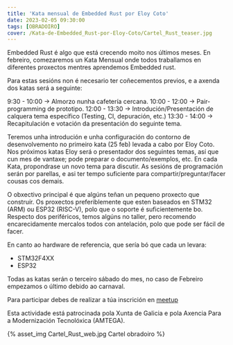 ```yaml
---
title: 'Kata mensual de Embedded Rust por Eloy Coto'
date: 2023-02-05 09:30:00
tags: [OBRADOIRO]
cover: /Kata-de-Embedded_Rust-por-Eloy-Coto/Cartel_Rust_teaser.jpg
---
```


Embedded Rust é algo que está crecendo moito nos últimos meses. En febreiro, comezaremos un Kata Mensual onde todos traballamos en diferentes proxectos mentres aprendemos Embedded rust.

Para estas sesións non é necesario ter coñecementos previos, e a axenda dos katas será a seguinte:

9:30 - 10:00 -> Almorzo nunha cafetería cercana.
10:00 - 12:00 -> Pair-programming de prototipo.
12:00 - 13:30 -> Introdución/Presentación de calquera tema específico (Testing, CI, depuración, etc.)
13:30 - 14:00 -> Recapitulación e votación da presentación do seguinte tema.

Teremos unha introdución e unha configuración do contorno de desenvolvemento no primeiro kata (25 feb) levada a cabo por Eloy Coto. Nos próximos katas Eloy será o presentador dos seguintes temas, así que cun mes de vantaxe; pode preparar o documento/exemplos, etc. En cada Kata, propondrase un novo tema para discutir. As sesións de programación serán por parellas, e asi ter tempo suficiente para compartir/preguntar/facer cousas cos demais.

O obxectivo principal é que algúns teñan un pequeno proxecto que construír. Os proxectos preferiblemente que esten baseados en STM32 (ARM) ou ESP32 (RISC-V), polo que o soporte é suficientemente bo. Respecto dos periféricos, temos algúns no taller, pero recomendo encarecidamente mercalos todos con antelación, polo que pode ser fácil de facer.

En canto ao hardware de referencia, que sería bó que cada un levara:

- STM32F4XX
- ESP32

Todas as katas serán o terceiro sábado do mes, no caso de Febreiro empezamos o último debido ao carnaval.

Para participar debes de realizar a túa inscrición en [meetup](https://www.meetup.com/es-ES/aindustriosa/events/291411428/)

Esta actividade está patrocinada pola Xunta de Galicia e pola Axencia Para a Modernización Tecnolóxica (AMTEGA).


{% asset_img Cartel_Rust_web.jpg Cartel obradoiro %}
